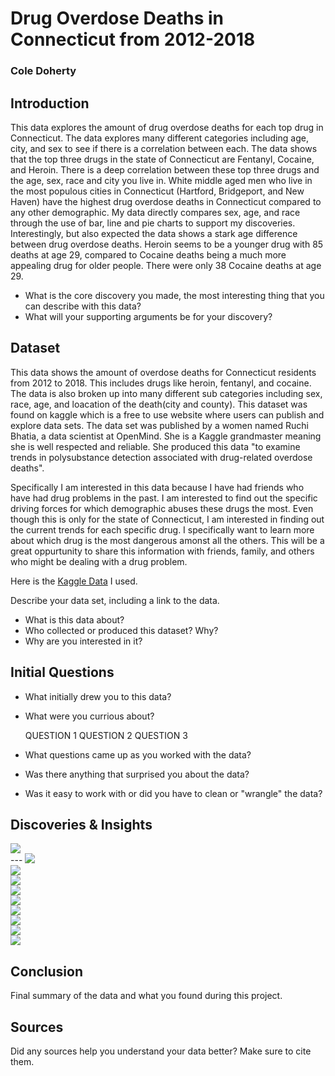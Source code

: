 # Drug Overdose Deaths in Connecticut from 2012-2018
### Cole Doherty

## Introduction
This data explores the amount of drug overdose deaths for each top drug in Connecticut. The data explores many different categories including age, city, and sex to see if there is a correlation between each. The data shows that the top three drugs in the state of Connecticut are Fentanyl, Cocaine, and Heroin. There is a deep correlation between these top three drugs and the age, sex, race and city you live in. White middle aged men who live in the most populous cities in Connecticut (Hartford, Bridgeport, and New Haven) have the highest drug overdose deaths in Connecticut compared to any other demographic. My data directly compares sex, age, and race through the use of bar, line and pie charts to support my discoveries. Interestingly, but also expected the data shows a stark age difference between drug overdose deaths. Heroin seems to be a younger drug with 85 deaths at age 29, compared to Cocaine deaths being a much more appealing drug for older people. There were only 38 Cocaine deaths at age 29.
- What is the core discovery you made, the most interesting thing that you can describe with this data? 
- What will your supporting arguments be for your discovery?

## Dataset 

This data shows the amount of overdose deaths for Connecticut residents from 2012 to 2018. This includes drugs like heroin, fentanyl, and cocaine. The data is also broken up into many different sub categories including sex, race, age, and loacation of the death(city and county). This dataset was found on kaggle which is a free to use website where users can publish and explore data sets. The data set was published by a women named Ruchi Bhatia, a data scientist at OpenMind. She is a Kaggle grandmaster meaning she is well respected and reliable. She produced this data "to examine trends in polysubstance detection associated with drug-related overdose deaths".

Specifically I am interested in this data because I have had friends who have had drug problems in the past. I am interested to find out the specific driving forces for which demographic abuses these drugs the most. Even though this is only for the state of Connecticut, I am interested in finding out the current trends for each specific drug. I specifically want to learn more about which drug is the most dangerous amonst all the others. This will be a great oppurtunity to share this information with friends, family, and others who might be dealing with a drug problem. 

Here is the [Kaggle Data](https://www.kaggle.com/ruchi798/drug-overdose-deaths) I used.



Describe your data set, including a link to the data. 
- What is this data about?
- Who collected or produced this dataset? Why?
- Why are you interested in it?

## Initial Questions

- What initially drew you to this data? 
- What were you currious about? 

    QUESTION 1
    QUESTION 2
    QUESTION 3
  
- What questions came up as you worked with the data? 
- Was there anything that surprised you about the data?
- Was it easy to work with or did you have to clean or "wrangle" the data?

## Discoveries & Insights

<img src="https://cdn.discordapp.com/attachments/899489276700557352/949050124615692288/unknown.png">

<br />
---
<img src="https://media.discordapp.net/attachments/899489276700557352/949051357430702110/unknown.png?width=580&height=676">

<br />
<img src="https://media.discordapp.net/attachments/899489276700557352/949051785904021604/unknown.png?width=880&height=676">
<br>
<img src="https://media.discordapp.net/attachments/899489276700557352/949052157171224637/unknown.png?width=815&height=676">
<br>
<img src="https://media.discordapp.net/attachments/899489276700557352/949052415842340864/unknown.png?width=870&height=676">
<br>
<img src="https://media.discordapp.net/attachments/899489276700557352/949055992476352562/unknown.png?width=894&height=676">
<br>
<img src="https://media.discordapp.net/attachments/899489276700557352/949052988763275294/unknown.png?width=879&height=676">
<br>
<img src="https://media.discordapp.net/attachments/899489276700557352/949056292331339836/unknown.png?width=887&height=676">
<br>
<img src="https://media.discordapp.net/attachments/899489276700557352/949053570177703966/unknown.png?width=857&height=676">
<br>
<img src="https://media.discordapp.net/attachments/899489276700557352/949053807650828318/unknown.png?width=876&height=676">


## Conclusion

Final summary of the data and what you found during this project.

## Sources

Did any sources help you understand your data better? Make sure to cite them.
